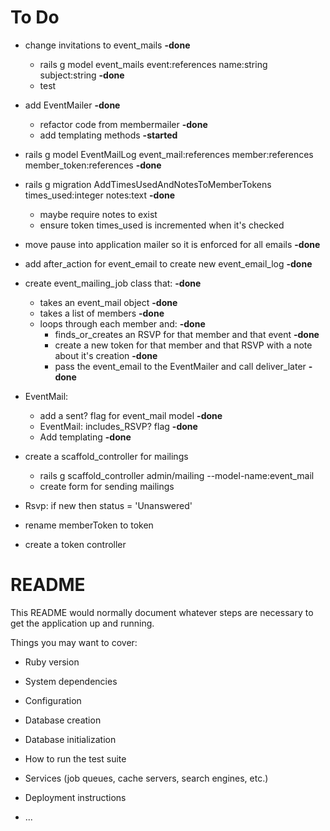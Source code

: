 # To Do
- change invitations to event_mails <b>-done</b>
  - rails g model event_mails event:references name:string subject:string <b>-done</b>
  - test
- add EventMailer  <b>-done</b>
  - refactor code from membermailer <b>-done</b>
  - add templating methods <b>-started</b>
- rails g model EventMailLog event_mail:references member:references member_token:references <b>-done</b>
- rails g migration AddTimesUsedAndNotesToMemberTokens times_used:integer notes:text  <b>-done</b>
  - maybe require notes to exist
  - ensure token times_used is incremented when it's checked
- move pause into application mailer so it is enforced for all emails <b>-done</b>
- add after_action for event_email to create new event_email_log  <b>-done</b>
- create event_mailing_job class that: <b>-done</b>
  - takes an event_mail object <b>-done</b>
  - takes a list of members  <b>-done</b>
  - loops through each member and: <b>-done</b>
    - finds_or_creates an RSVP for that member and that event <b>-done</b>
    - create a new token for that member and that RSVP with a note about it's creation <b>-done</b>
    - pass the event_email to the EventMailer and call deliver_later <b>-done</b>
- EventMail:
  - add a sent? flag for event_mail model <b>-done</b>
  - EventMail: includes_RSVP? flag <b>-done</b>
  - Add templating <b>-done</b>
- create a scaffold_controller for mailings
  - rails g scaffold_controller admin/mailing --model-name:event_mail
  - create form for sending mailings
- Rsvp: if new then status = 'Unanswered'


- rename memberToken to token
- create a token controller



# README

This README would normally document whatever steps are necessary to get the
application up and running.

Things you may want to cover:

* Ruby version

* System dependencies

* Configuration

* Database creation

* Database initialization

* How to run the test suite

* Services (job queues, cache servers, search engines, etc.)

* Deployment instructions

* ...
